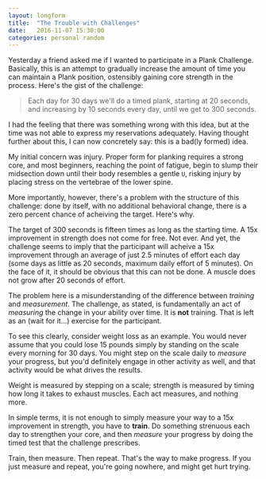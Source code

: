 ```yaml
---
layout: longform
title:  "The Trouble with Challenges"
date:   2016-11-07 15:30:00
categories: personal random
---
```


Yesterday a friend asked me if I wanted to participate in a Plank Challenge. Basically, this is an attempt to gradually increase the amount of time you can maintain a Plank position, ostensibly gaining core strength in the process. Here's the gist of the challenge:

> Each day for 30 days we'll do a timed plank, starting at 20 seconds, and increasing by 10 seconds every day, until we get to 300 seconds.

I had the feeling that there was something wrong with this idea, but at the time was not able to express my reservations adequately. Having thought further about this, I can now concretely say: this is a bad(ly formed) idea.

My initial concern was injury. Proper form for planking requires a strong core, and most beginners, reaching the point of fatigue, begin to slump their midsection down until their body resembles a gentle `U`, risking injury by placing stress on the vertebrae of the lower spine.

More importantly, however, there's a problem with the structure of this challenge: done by itself, with no additional behavioral change, there is a zero percent chance of acheiving the target. Here's why.

The target of 300 seconds is fifteen times as long as the starting time. A 15x improvement in strength does not come for free. Not ever. And yet, the challenge seems to imply that the participant will acheive a 15x improvement through an average of just 2.5 minutes of effort each day (some days as little as 20 seconds, maximum daily effort of 5 minutes). On the face of it, it should be obvious that this can not be done. A muscle does not grow after 20 seconds of effort.

The problem here is a misunderstanding of the difference between *training* and *measurement*. The challenge, as stated, is fundamentally an act of *measuring* the change in your ability over time. It is **not** training. That is left as an (wait for it...) exercise for the participant.

To see this clearly, consider weight loss as an example. You would never assume that you could lose 15 pounds simply by standing on the scale every morning for 30 days. You might step on the scale daily to *measure* your progress, but you'd definitely engage in other activity as well, and that activity would be what drives the results.

Weight is measured by stepping on a scale; strength is measured by timing how long it takes to exhaust muscles. Each act measures, and nothing more.

In simple terms, it is not enough to simply measure your way to a 15x improvement in strength, you have to **train**. Do something strenuous each day to strengthen your core, and then *measure* your progress by doing the timed test that the challenge prescribes.

Train, then measure. Then repeat. That's the way to make progress. If you just measure and repeat, you're going nowhere, and might get hurt trying.

